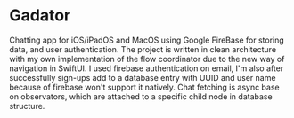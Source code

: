 # Gadator
Chatting app for iOS/iPadOS and MacOS using Google FireBase for storing data, and user authentication. The project is written in clean architecture with my own implementation of the flow coordinator due to the new way of navigation in SwiftUI. I used firebase authentication on email, I'm also after successfully sign-ups add to a database entry with UUID and user name because of firebase won't support it natively. Chat fetching is async base on observators, which are attached to a specific child node in database structure.
